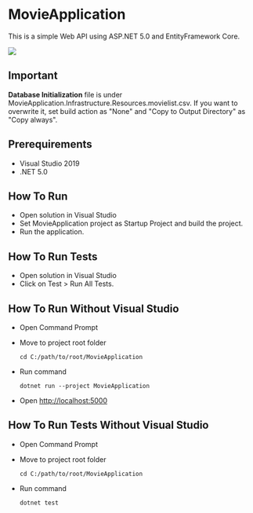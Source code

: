 # MovieApplication

This is a simple Web API using ASP.NET 5.0 and EntityFramework Core.

![](https://img.shields.io/github/checks-status/rafaelstarling/movie_app/master)

## Important
**Database Initialization** file is under MovieApplication.Infrastructure.Resources.movielist.csv.
If you want to overwrite it, set build action as "None" and "Copy to Output Directory" as "Copy always".

## Prerequirements

* Visual Studio 2019
* .NET 5.0

## How To Run

* Open solution in Visual Studio
* Set MovieApplication project as Startup Project and build the project.
* Run the application.

## How To Run Tests

* Open solution in Visual Studio
* Click on Test > Run All Tests.

## How To Run Without Visual Studio

* Open Command Prompt
* Move to project root folder

	`cd C:/path/to/root/MovieApplication`

* Run command

	`dotnet run --project MovieApplication`

* Open [http://localhost:5000](http://localhost:5000)

## How To Run Tests Without Visual Studio

* Open Command Prompt
* Move to project root folder

	`cd C:/path/to/root/MovieApplication`

* Run command

	`dotnet test`
